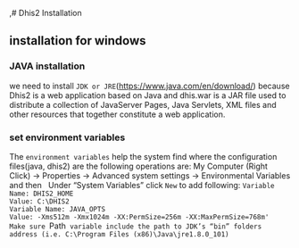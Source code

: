 ,# Dhis2
Installation

## installation for windows
### JAVA installation
we need to install `JDK or JRE`(https://www.java.com/en/download/) because Dhis2 is a web application based on Java and dhis.war is a JAR file used to distribute a collection of JavaServer Pages, Java Servlets, XML files and other resources that together constitute a web application.
### set environment variables
The `environment variables` help the system find where the configuration files(java, dhis2) are
the following operations are: My Computer (Right Click) → Properties → Advanced system settings → Environmental Variables and then   Under “System Variables” click `New` to add following:
`Variable Name: DHIS2_HOME`<br>
`Value: C:\DHIS2`<br>
`Variable Name: JAVA_OPTS`<br>
`Value: -Xms512m -Xmx1024m -XX:PermSize=256m -XX:MaxPermSize=768m'`<br>
`Make sure `Path` variable include the path to JDK’s “bin” folders address (i.e. C:\Program Files (x86)\Java\jre1.8.0_101)`




